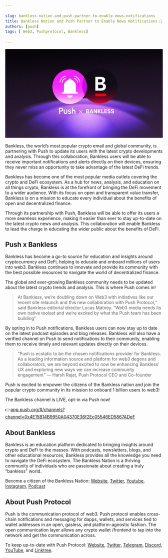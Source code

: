 ```yaml
---

slug: bankless-nation-and-push-partner-to-enable-news-notifications
title: Bankless Nation and Push Partner to Enable News Notifications 🔔
authors: [push]
tags: [ Web3, Pushprotocol, Bankless]

---
```


![Docusaurus Image](./cover-image.gif)
<!--truncate-->

Bankless, the world’s most popular crypto email and global community, is partnering with Push to update its users with the latest crypto developments and analysis. Through this collaboration, Bankless users will be able to receive important notifications and alerts directly on their devices, ensuring they never miss an opportunity to take advantage of the latest DeFi trends.

Bankless has become one of the most popular media outlets covering the crypto and DeFi ecosystem. As a hub for news, analysis, and education on all things crypto, Bankless is at the forefront of bringing the DeFi movement to a wider audience. With its focus on open and transparent value transfer, Bankless is on a mission to educate every individual about the benefits of open and decentralized finance.

Through its partnership with Push, Bankless will be able to offer its users a more seamless experience, making it easier than ever to stay up-to-date on the latest crypto news and analysis. This collaboration will enable Bankless to lead the charge in educating the wider public about the benefits of DeFi.

## Push x Bankless

Bankless has become a go-to source for education and insights around cryptocurrency and DeFi, helping to educate and onboard millions of users into web3. Bankless continues to innovate and provide its community with the best possible resources to navigate the world of decentralized finance.

The global and ever-growing Bankless community needs to be updated about the latest crypto trends and analysis. This is where Push comes in!

<blockquote>At Bankless, we’re doubling down on Web3 with initiatives like our recent site relaunch and this new collaboration with Push Protocol,“ said Bankless editorial director Lucas Matney. “Web3 media needs its own native toolset and we’re excited by what the Push team has been building”</blockquote>

By opting in to Push notifications, Bankless users can now stay up to date on the latest podcast episodes and blog releases. Bankless will also have a verified channel on Push to send notifications to their community, enabling them to receive timely and relevant updates directly on their devices.

<blockquote>“Push is ecstatic to be the chosen notifications provider for Bankless. As a leading information source and platform for web3 degens and collaborators, we are beyond excited to now be enhancing Bankless’ UX and exploring new ways we can increase community engagement” — Harsh Rajat, Push Protocol CEO and Co-founder</blockquote>

Push is excited to empower the citizens of the Bankless nation and join the popular crypto community in its mission to onboard 1 billion users to web3!

The Bankless channel is LIVE, opt-in via Push now!

👉[app.push.org/#/channels?channel=0x4E15B14B9950A04370E36f2Ec05546ED5867ADeF](http://app.push.org/#/channels?channel=0x4E15B14B9950A04370E36f2Ec05546ED5867ADeF)

## About Bankless

Bankless is an education platform dedicated to bringing insights around crypto and DeFi to the masses. With podcasts, newsletters, blogs, and other educational resources, Bankless provides all the knowledge you need to navigate the DeFi ecosystem. The Bankless Nation is a thriving community of individuals who are passionate about creating a truly “bankless” world.

Become a citizen of the Bankless Nation: [Website](https://www.bankless.com/), [Twitter](https://twitter.com/BanklessHQ), [Youtube](https://www.youtube.com/@Bankless), [Instagram](https://www.instagram.com/bankless/), [Podcast](https://www.bankless.com/listen)

## About Push Protocol

Push is the communication protocol of web3. Push protocol enables cross-chain notifications and messaging for dapps, wallets, and services tied to wallet addresses in an open, gasless, and platform-agnostic fashion. The open communication layer allows any crypto wallet /frontend to tap into the network and get the communication across.

To keep up-to-date with Push Protocol: [Website](https://push.org/), [Twitter](https://twitter.com/pushprotocol), [Telegram](https://t.me/epnsproject), [Discord](https://discord.gg/pushprotocol), [YouTube](https://www.youtube.com/c/EthereumPushNotificationService), and [Linktree](https://linktr.ee/pushprotocol).